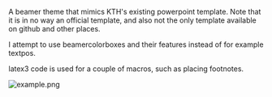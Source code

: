A beamer theme that mimics KTH's existing powerpoint template. 
Note that it is in no way an official template, and also not the only template
available on github and other places.

I attempt to use beamercolorboxes and their features instead of for example
textpos.

latex3 code is used for a couple of macros, such as placing footnotes.

![example.png](https://raw.githubusercontent.com/Grimler91/KTH_beamer_template/master/example.png)
